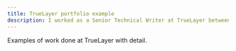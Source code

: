 ```yaml
---
title: TrueLayer portfolio example
description: I worked as a Senior Technical Writer at TrueLayer between July 2022 and September 2024.
---
```

Examples of work done at TrueLayer with detail.